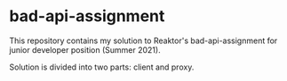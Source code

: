 # bad-api-assignment

This repository contains my solution to Reaktor's bad-api-assignment for junior developer position (Summer 2021).

Solution is divided into two parts: client and proxy. 

